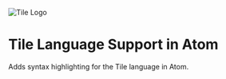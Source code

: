 ![Tile Logo](http://www.nickguys.com/lang/Tile-Small-Logo.png)

# Tile Language Support in Atom

Adds syntax highlighting for the Tile language in Atom. 
